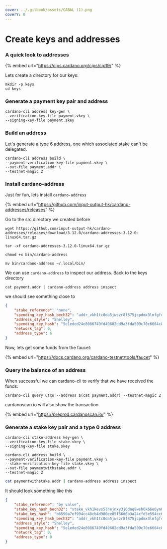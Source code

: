 ```yaml
---
cover: ../.gitbook/assets/CABAL (1).png
coverY: 0
---
```


# Create keys and addresses

### A quick look to addresses

{% embed url="https://cips.cardano.org/cips/cip19/" %}

Lets create a directory for our keys:

```
mkdir -p keys
cd keys
```

### Generate a payment key pair and address

```
cardano-cli address key-gen \
--verification-key-file payment.vkey \
--signing-key-file payment.skey
```

### Build an address

Let's generate a type 6 address, one which associated stake can't be delegated.

```
cardano-cli address build \
--payment-verification-key-file payment.vkey \
--out-file payment.addr \
--testnet-magic 2
```

### Install cardano-address

Just for fun, lets install `cardano-address`&#x20;

{% embed url="https://github.com/input-output-hk/cardano-addresses/releases" %}

Go to the src directory we created before

```
wget https://github.com/input-output-hk/cardano-addresses/releases/download/3.12.0/cardano-addresses-3.12.0-linux64.tar.gz
```

```
tar -xf cardano-addresses-3.12.0-linux64.tar.gz
```

```
chmod +x bin/cardano-address
```

```
mv bin/cardano-address ~/.local/bin/
```

We can use `cardano-address` to inspect our address. Back to the keys directory&#x20;

```
cat payment.addr | cardano-address address inspect
```

we should see something close to

```json
{
    "stake_reference": "none",
    "spending_key_hash_bech32": "addr_vkh1tc0da5jwszr8f875jcpdmx3lmfgfcuxxvexggufyvmnhg3r5p2x",
    "address_style": "Shelley",
    "spending_key_hash": "5e1eded24e8086749fd49602dd9a3fda509c70c6664c84712466e774",
    "network_tag": 0,
    "address_type": 6
}
```

Now, lets get some funds from the faucet:

{% embed url="https://docs.cardano.org/cardano-testnet/tools/faucet" %}

### Query the balance of an address

When successful we can cardano-cli to verify that we have received the funds:

```
cardano-cli query utxo --address $(cat payment.addr) --testnet-magic 2
```

cardanoscan.io will also show the transaction

{% embed url="https://preprod.cardanoscan.io/" %}

### Generate a stake key pair and a type 0 address

```
cardano-cli stake-address key-gen \
--verification-key-file stake.vkey \
--signing-key-file stake.skey
```

```
cardano-cli address build \
--payment-verification-key-file payment.vkey \
--stake-verification-key-file stake.vkey \
--out-file paymentwithstake.addr \
--testnet-magic 2
```

```bash
cat paymentwithstake.addr | cardano-address address inspect
```

It should look something like this

```json
{
    "stake_reference": "by value",
    "stake_key_hash_bech32": "stake_vkh1kevs5lhejnxy3j6dnq8wsh6k66e6yn8atev5e3jy7asajygx8zx",
    "stake_key_hash": "b6590a7ef994cc48cb4d980ee85f56d6b3a24cfd5e594cc644f761d9",
    "spending_key_hash_bech32": "addr_vkh1tc0da5jwszr8f875jcpdmx3lmfgfcuxxvexggufyvmnhg3r5p2x",
    "address_style": "Shelley",
    "spending_key_hash": "5e1eded24e8086749fd49602dd9a3fda509c70c6664c84712466e774",
    "network_tag": 0,
    "address_type": 0
}
```

